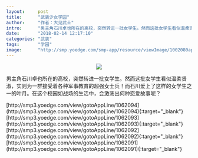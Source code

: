 ```yaml
---
layout:     post
title:      "武装少女学园"
author:     "作者：大见武士"
intro:      "男主角石川卓也所在的高校，突然转进一批女学生。然而这批女学生看似温柔贤淑，实则为一群接受着各种军事教育的超强女士兵！而石川爱上了这样的女学生之一的叶月。在这个校园如战场的生活中，会激荡出何种恋爱故事呢？"
date:       "2018-02-14 12:17:10"
categories: "武装"
tags:       "学园"
image:      "http://smp.yoedge.com/smp-app/resource/viewImage/1002080appline.png"
---
```

<div style="text-align: center">
<p><img src="http://smp.yoedge.com/smp-app/resource/viewImage/1002080appline.png"/></p>
</div>
<p class="post-meta">
<span>男主角石川卓也所在的高校，突然转进一批女学生。然而这批女学生看似温柔贤淑，实则为一群接受着各种军事教育的超强女士兵！而石川爱上了这样的女学生之一的叶月。在这个校园如战场的生活中，会激荡出何种恋爱故事呢？</span>
</p>
[http://smp3.yoedge.com/view/gotoAppLine/1062094](http://smp3.yoedge.com/view/gotoAppLine/1062094){:target="_blank"}
[http://smp3.yoedge.com/view/gotoAppLine/1062093](http://smp3.yoedge.com/view/gotoAppLine/1062093){:target="_blank"}
[http://smp3.yoedge.com/view/gotoAppLine/1062092](http://smp3.yoedge.com/view/gotoAppLine/1062092){:target="_blank"}
[http://smp3.yoedge.com/view/gotoAppLine/1062091](http://smp3.yoedge.com/view/gotoAppLine/1062091){:target="_blank"}


